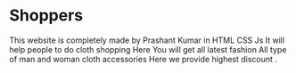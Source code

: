 # Shoppers
This website is completely made by Prashant Kumar in HTML CSS Js 
It will help people to do cloth shopping 
Here You will get all latest fashion 
All type of man and woman cloth accessories 
Here we provide highest discount .
